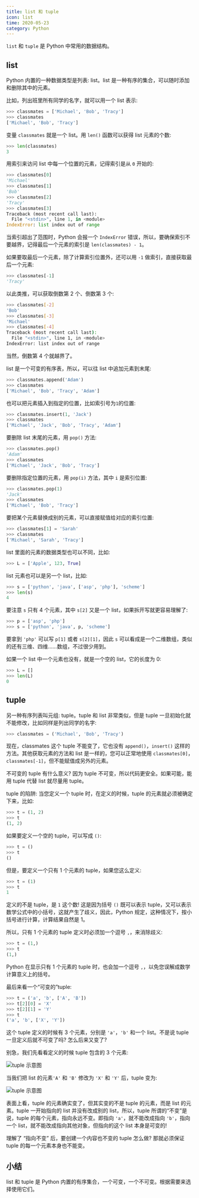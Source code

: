 ```yaml
---
title: list 和 tuple
icon: list
time: 2020-05-23
category: Python
---
```


`list` 和 `tuple` 是 Python 中常用的数据结构。

<!-- more -->

## list

Python 内置的一种数据类型是列表: list。list 是一种有序的集合，可以随时添加和删除其中的元素。

比如，列出班里所有同学的名字，就可以用一个 list 表示:

```py
>>> classmates = ['Michael', 'Bob', 'Tracy']
>>> classmates
['Michael', 'Bob', 'Tracy']
```

变量 `classmates` 就是一个 list。用 `len()` 函数可以获得 list 元素的个数:

```py
>>> len(classmates)
3
```

用索引来访问 list 中每一个位置的元素，记得索引是从 `0` 开始的:

```py
>>> classmates[0]
'Michael'
>>> classmates[1]
'Bob'
>>> classmates[2]
'Tracy'
>>> classmates[3]
Traceback (most recent call last):
  File "<stdin>", line 1, in <module>
IndexError: list index out of range
```

当索引超出了范围时，Python 会报一个 `IndexError` 错误，所以，要确保索引不要越界，记得最后一个元素的索引是 `len(classmates) - 1`。

如果要取最后一个元素，除了计算索引位置外，还可以用 `-1` 做索引，直接获取最后一个元素:

```py
>>> classmates[-1]
'Tracy'
```

以此类推，可以获取倒数第 2 个、倒数第 3 个:

```sh
>>> classmates[-2]
'Bob'
>>> classmates[-3]
'Michael'
>>> classmates[-4]
Traceback (most recent call last):
  File "<stdin>", line 1, in <module>
IndexError: list index out of range
```

当然，倒数第 4 个就越界了。

list 是一个可变的有序表，所以，可以往 list 中追加元素到末尾:

```py
>>> classmates.append('Adam')
>>> classmates
['Michael', 'Bob', 'Tracy', 'Adam']
```

也可以把元素插入到指定的位置，比如索引号为`1`的位置:

```py
>>> classmates.insert(1, 'Jack')
>>> classmates
['Michael', 'Jack', 'Bob', 'Tracy', 'Adam']
```

要删除 list 末尾的元素，用 `pop()` 方法:

```py
>>> classmates.pop()
'Adam'
>>> classmates
['Michael', 'Jack', 'Bob', 'Tracy']
```

要删除指定位置的元素，用 `pop(i)` 方法，其中 `i` 是索引位置:

```py
>>> classmates.pop(1)
'Jack'
>>> classmates
['Michael', 'Bob', 'Tracy']
```

要把某个元素替换成别的元素，可以直接赋值给对应的索引位置:

```py
>>> classmates[1] = 'Sarah'
>>> classmates
['Michael', 'Sarah', 'Tracy']
```

list 里面的元素的数据类型也可以不同，比如:

```py
>>> L = ['Apple', 123, True]
```

list 元素也可以是另一个 list，比如:

```py
>>> s = ['python', 'java', ['asp', 'php'], 'scheme']
>>> len(s)
4
```

要注意 `s` 只有 4 个元素，其中 `s[2]` 又是一个 list，如果拆开写就更容易理解了:

```py
>>> p = ['asp', 'php']
>>> s = ['python', 'java', p, 'scheme']
```

要拿到 `'php'` 可以写 `p[1]` 或者 `s[2][1]`，因此 `s` 可以看成是一个二维数组，类似的还有三维、四维……数组，不过很少用到。

如果一个 list 中一个元素也没有，就是一个空的 list，它的长度为 0:

```py
>>> L = []
>>> len(L)
0
```

## tuple

另一种有序列表叫元组: tuple。tuple 和 list 非常类似，但是 tuple 一旦初始化就不能修改，比如同样是列出同学的名字:

```py
>>> classmates = ('Michael', 'Bob', 'Tracy')
```

现在，classmates 这个 tuple 不能变了，它也没有 `append()`，`insert()` 这样的方法。其他获取元素的方法和 list 是一样的，您可以正常地使用 `classmates[0]`，`classmates[-1]`，但不能赋值成另外的元素。

不可变的 tuple 有什么意义? 因为 tuple 不可变，所以代码更安全。如果可能，能用 tuple 代替 list 就尽量用 tuple。

tuple 的陷阱: 当您定义一个 tuple 时，在定义的时候，tuple 的元素就必须被确定下来，比如:

```py
>>> t = (1, 2)
>>> t
(1, 2)
```

如果要定义一个空的 tuple，可以写成 `()`:

```py
>>> t = ()
>>> t
()
```

但是，要定义一个只有 1 个元素的 tuple，如果您这么定义:

```py
>>> t = (1)
>>> t
1
```

定义的不是 tuple，是 `1` 这个数! 这是因为括号 `()` 既可以表示 tuple，又可以表示数学公式中的小括号，这就产生了歧义，因此，Python 规定，这种情况下，按小括号进行计算，计算结果自然是 1。

所以，只有 1 个元素的 tuple 定义时必须加一个逗号 `,`，来消除歧义:

```py
>>> t = (1,)
>>> t
(1,)
```

Python 在显示只有 1 个元素的 tuple 时，也会加一个逗号 `,`，以免您误解成数学计算意义上的括号。

最后来看一个“可变的”tuple:

```py
>>> t = ('a', 'b', ['A', 'B'])
>>> t[2][0] = 'X'
>>> t[2][1] = 'Y'
>>> t
('a', 'b', ['X', 'Y'])
```

这个 tuple 定义的时候有 3 个元素，分别是 `'a'`，`'b'` 和一个 list。不是说 tuple 一旦定义后就不可变了吗? 怎么后来又变了?

别急，我们先看看定义的时候 tuple 包含的 3 个元素:

![tuple 示意图](../assets/tuple0.png)

当我们把 list 的元素`'A'` 和 `'B'` 修改为 `'X'` 和 `'Y'` 后，tuple 变为:

![tuple 示意图](../assets/tuple1.png)

表面上看，tuple 的元素确实变了，但其实变的不是 tuple 的元素，而是 list 的元素。tuple 一开始指向的 list 并没有改成别的 list，所以，tuple 所谓的“不变”是说，tuple 的每个元素，指向永远不变。即指向 `'a'`，就不能改成指向 `'b'`，指向一个 list，就不能改成指向其他对象，但指向的这个 list 本身是可变的!

理解了 “指向不变” 后，要创建一个内容也不变的 tuple 怎么做? 那就必须保证 tuple 的每一个元素本身也不能变。

## 小结

list 和 tuple 是 Python 内置的有序集合，一个可变，一个不可变。根据需要来选择使用它们。
